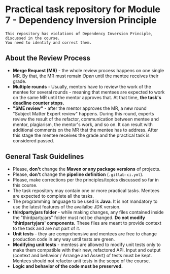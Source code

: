 # Practical task repository for Module 7 - Dependency Inversion Principle

```
This repository has violations of Dependency Inversion Principle, discussed in the course.
You need to identify and correct them.
```

## About the Review Process

* **Merge Request (MR)** - the whole review process happens on one single MR. By that, the MR must remain _Open_ until the mentee receives their grade.
* **Multiple rounds** - Usually, mentors have to review the work of the mentee for several rounds - meaning that mentees are expected to work on the same MR until the mentor approves that. At that time, **the task's deadline counter stops.**
* **"SME review"** - after the mentor approves the MR, a new round "Subject Matter Expert review" happens. During this round, experts review the result of the refactor, communication between mentee and mentor, plagiarism, the mentor's work, and so on. It can result with additional comments on the MR that the mentee has to address. After this stage the mentee receives the grade and the practical task is considered passed.

## General Task Guidelines

* Please, **don't** change the **Maven or any package versions** of projects.
* Please, **don't** change the **pipeline definition** (`.gitlab-ci.yml`).
* Please, make corrections per the principles/topics discussed so far in this course.
* The task repository may contain one or more practical tasks. Mentees are expected to complete all the tasks.
* The programming language to be used is **Java**. It is not mandatory to use the latest features of the availalbe JDK version.
* **thirdpartyjars folder** - while making changes, any files contained inside the "thirdpartyjars" folder must not be changed. **Do not modify 'thirdpartyjars' components.** These files are meant to provide context to the task and are not part of it.
* **Unit tests** - they are comprehensive and mentees are free to change production code in any way until tests are green.
* **Modifying unit tests** - mentess are allowed to modify unit tests only to make them compatible with their new, refactored API. Input and output (context and behavior / Arrange and Assert) of tests must be kept. Mentees should not refactor unit tests in the scope of the course.
* **Logic and behavior of the code must be preserved.**
